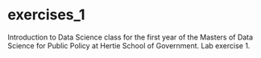 # exercises_1
Introduction to Data Science class for the first year of the Masters of Data Science for Public Policy at Hertie School of Government. Lab exercise 1.